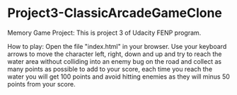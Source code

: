 # Project3-ClassicArcadeGameClone
Memory Game Project:
This is project 3 of Udacity FENP program.

How to play:
Open the file "index.html" in your browser.
Use your keyboard arrows to move the character left, right, down and up and try to reach the water area without colliding into an enemy bug on the road and collect as many points as possible to add to your score, each time you reach the water you will get 100 points and avoid hitting enemies as they will minus 50 points from your score.
